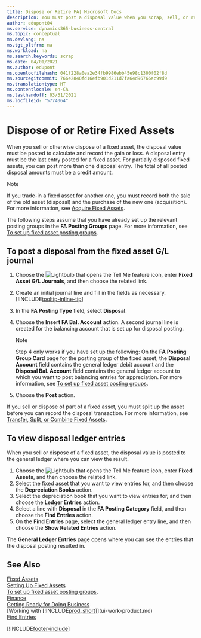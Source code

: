 ```yaml
---
title: Dispose or Retire FA| Microsoft Docs
description: You must post a disposal value when you scrap, sell, or retire a fixed asset.
author: edupont04
ms.service: dynamics365-business-central
ms.topic: conceptual
ms.devlang: na
ms.tgt_pltfrm: na
ms.workload: na
ms.search.keywords: scrap
ms.date: 04/01/2021
ms.author: edupont
ms.openlocfilehash: 041f228a0ea2e34fb9986ebb45e98c1300f02f8d
ms.sourcegitcommit: 766e2840fd16efb901d211d7fa64d96766ac99d9
ms.translationtype: HT
ms.contentlocale: en-CA
ms.lasthandoff: 03/31/2021
ms.locfileid: "5774064"
---
```

# <a name="dispose-of-or-retire-fixed-assets"></a>Dispose of or Retire Fixed Assets

When you sell or otherwise dispose of a fixed asset, the disposal value must be posted to calculate and record the gain or loss. A disposal entry must be the last entry posted for a fixed asset. For partially disposed fixed assets, you can post more than one disposal entry. The total of all posted disposal amounts must be a credit amount.  

> [!NOTE]  
> If you trade-in a fixed asset for another one, you must record both the sale of the old asset (disposal) and the purchase of the new one (acquisition). For more information, see [Acquire Fixed Assets](fa-how-acquire.md).  

The following steps assume that you have already set up the relevant posting groups in the **FA Posting Groups** page. For more information, see [To set up fixed asset posting groups](fa-how-setup-general.md#to-set-up-fixed-asset-posting-groups).  

## <a name="to-post-a-disposal-from-the-fixed-asset-gl-journal"></a>To post a disposal from the fixed asset G/L journal

1. Choose the ![Lightbulb that opens the Tell Me feature](media/ui-search/search_small.png "Tell me what you want to do") icon, enter **Fixed Asset G/L Journals**, and then choose the related link.  
2. Create an initial journal line and fill in the fields as necessary. [!INCLUDE[tooltip-inline-tip](includes/tooltip-inline-tip_md.md)]  
3. In the **FA Posting Type** field, select **Disposal**.  
4. Choose the **Insert FA Bal. Account** action. A second journal line is created for the balancing account that is set up for disposal posting.  

    > [!NOTE]  
    >  Step 4 only works if you have set up the following: On the **FA Posting Group Card** page for the posting group of the fixed asset, the **Disposal Account** field contains the general ledger debit account and the **Disposal Bal. Account** field contains the general ledger account to which you want to post balancing entries for appreciation. For more information, see [To set up fixed asset posting groups](fa-how-setup-general.md#to-set-up-fixed-asset-posting-groups).  
5. Choose the **Post** action.  

If you sell or dispose of part of a fixed asset, you must split up the asset before you can record the disposal transaction. For more information, see [Transfer, Split, or Combine Fixed Assets](fa-how-trans-split-combine.md).  

## <a name="to-view-disposal-ledger-entries"></a>To view disposal ledger entries
When you sell or dispose of a fixed asset, the disposal value is posted to the general ledger where you can view the result.  

1. Choose the ![Lightbulb that opens the Tell Me feature](media/ui-search/search_small.png "Tell me what you want to do") icon, enter **Fixed Assets**, and then choose the related link.  
2. Select the fixed asset that you want to view entries for, and then choose the **Depreciation Books** action.  
3. Select the depreciation book that you want to view entries for, and then choose the **Ledger Entries** action.  
4. Select a line with **Disposal** in the **FA Posting Category** field, and then choose the **Find Entries** action.  
5. On the **Find Entries** page, select the general ledger entry line, and then choose the **Show Related Entries** action.  

The **General Ledger Entries** page opens where you can see the entries that the disposal posting resulted in.  

## <a name="see-also"></a>See Also

[Fixed Assets](fa-manage.md)  
[Setting Up Fixed Assets](fa-setup.md)  
[To set up fixed asset posting groups](fa-how-setup-general.md#to-set-up-fixed-asset-posting-groups).  
[Finance](finance.md)  
[Getting Ready for Doing Business](ui-get-ready-business.md)  
[Working with [!INCLUDE[prod_short](includes/prod_short.md)]](ui-work-product.md)  
[Find Entries](ui-find-entries.md)  


[!INCLUDE[footer-include](includes/footer-banner.md)]